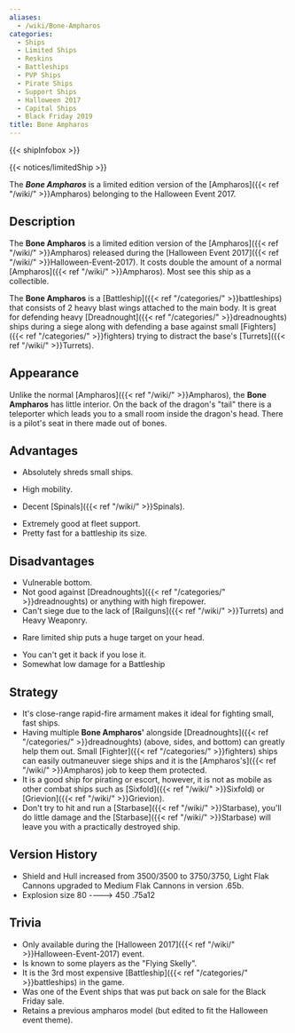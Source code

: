```yaml
---
aliases:
  - /wiki/Bone-Ampharos
categories:
  - Ships
  - Limited Ships
  - Reskins
  - Battleships
  - PVP Ships
  - Pirate Ships
  - Support Ships
  - Halloween 2017
  - Capital Ships
  - Black Friday 2019
title: Bone Ampharos
---
```


{{< shipInfobox >}}

{{< notices/limitedShip >}}

The **_Bone Ampharos_** is a limited edition version of the [Ampharos]({{< ref "/wiki/" >}}Ampharos) belonging to the Halloween Event 2017.

## Description

The **Bone Ampharos** is a limited edition version of the [Ampharos]({{< ref "/wiki/" >}}Ampharos) released during the [Halloween Event 2017]({{< ref "/wiki/" >}}Halloween-Event-2017). It costs double the amount of a normal [Ampharos]({{< ref "/wiki/" >}}Ampharos). Most see this ship as a collectible.

The **Bone Ampharos** is a [Battleship]({{< ref "/categories/" >}}battleships) that consists of 2 heavy blast wings attached to the main body. It is great for defending heavy [Dreadnought]({{< ref "/categories/" >}}dreadnoughts) ships during a siege along with defending a base against small [Fighters]({{< ref "/categories/" >}}fighters) trying to distract the base's [Turrets]({{< ref "/wiki/" >}}Turrets).

## Appearance

Unlike the normal [Ampharos]({{< ref "/wiki/" >}}Ampharos), the **Bone Ampharos** has little interior. On the back of the dragon's "tail" there is a teleporter which leads you to a small room inside the dragon's head. There is a pilot's seat in there made out of bones.

## Advantages

- Absolutely shreds small ships.

<!-- -->

- High mobility.

<!-- -->

- Decent [Spinals]({{< ref "/wiki/" >}}Spinals).

<!-- -->

- Extremely good at fleet support.
- Pretty fast for a battleship its size.

## Disadvantages

- Vulnerable bottom.
- Not good against [Dreadnoughts]({{< ref "/categories/" >}}dreadnoughts) or anything with high firepower.
- Can't siege due to the lack of [Railguns]({{< ref "/wiki/" >}}Turrets) and Heavy Weaponry.

<!-- -->

- Rare limited ship puts a huge target on your head.

<!-- -->

- You can't get it back if you lose it.
- Somewhat low damage for a Battleship

## Strategy

- It's close-range rapid-fire armament makes it ideal for fighting small, fast ships.
- Having multiple **Bone Ampharos'** alongside [Dreadnoughts]({{< ref "/categories/" >}}dreadnoughts) (above, sides, and bottom) can greatly help them out. Small [Fighter]({{< ref "/categories/" >}}fighters) ships can easily outmaneuver siege ships and it is the [Ampharos's]({{< ref "/wiki/" >}}Ampharos) job to keep them protected.
- It is a good ship for pirating or escort, however, it is not as mobile as other combat ships such as [Sixfold]({{< ref "/wiki/" >}}Sixfold) or [Grievion]({{< ref "/wiki/" >}}Grievion).
- Don't try to hit and run a [Starbase]({{< ref "/wiki/" >}}Starbase), you'll do little damage and the [Starbase]({{< ref "/wiki/" >}}Starbase) will leave you with a practically destroyed ship.

## Version History

- Shield and Hull increased from 3500/3500 to 3750/3750, Light Flak Cannons upgraded to Medium Flak Cannons in version .65b.
- Explosion size 80 ----> 450 .75a12

## Trivia

- Only available during the [Halloween 2017]({{< ref "/wiki/" >}}Halloween-Event-2017) event.
- Is known to some players as the "Flying Skelly".
- It is the 3rd most expensive [Battleship]({{< ref "/categories/" >}}battleships) in the game.
- Was one of the Event ships that was put back on sale for the Black Friday sale.
- Retains a previous ampharos model (but edited to fit the Halloween event theme).
